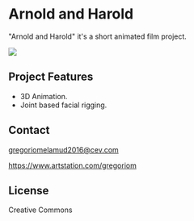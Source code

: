 # Arnold and Harold

"Arnold and Harold" it's a short animated film project.



![](https://github.com/hadoge/ArnoldHarold/blob/master/WikiResources/banner_01.jpg)

## Project Features

- 3D Animation.
- Joint based facial rigging.

## Contact

gregoriomelamud2016@cev.com

https://www.artstation.com/gregoriom

## License

Creative Commons

